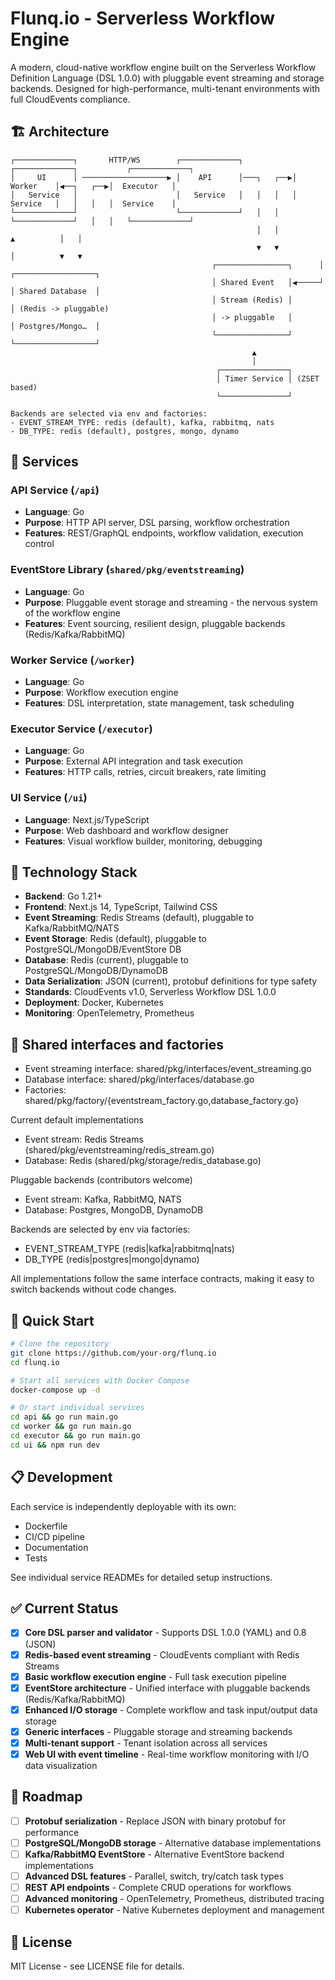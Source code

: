 # Flunq.io - Serverless Workflow Engine

A modern, cloud-native workflow engine built on the Serverless Workflow Definition Language (DSL 1.0.0) with pluggable event streaming and storage backends. Designed for high-performance, multi-tenant environments with full CloudEvents compliance.

## 🏗️ Architecture

```
┌─────────────┐       HTTP/WS        ┌─────────────┐           ┌─────────────┐           ┌─────────────┐
│     UI      │ ───────────────────▶ │    API      │───┐   ┌──▶│   Worker    │◀──┐   ┌──▶│  Executor   │
│   Service   │                      │   Service   │   │   │   │   Service   │   │   │   │  Service    │
└─────────────┘                      └─────────────┘   │   │   └─────────────┘   │   │   └─────────────┘
                                                       │   │          ▲          │   │
                                                       ▼   ▼          │          ▼   ▼
                                             ┌────────────────┐      │   ┌──────────────────┐
                                             │ Shared Event   │◀─────┘   │ Shared Database  │
                                             │ Stream (Redis) │          │ (Redis -> pluggable)
                                             │ -> pluggable   │          │ Postgres/Mongo…  │
                                             └────────────────┘          └──────────────────┘
                                                      ▲
                                                      │
                                              ┌───────────────┐
                                              │ Timer Service │ (ZSET based)
                                              └───────────────┘

Backends are selected via env and factories:
- EVENT_STREAM_TYPE: redis (default), kafka, rabbitmq, nats
- DB_TYPE: redis (default), postgres, mongo, dynamo
```

## 🚀 Services

### **API Service** (`/api`)
- **Language**: Go
- **Purpose**: HTTP API server, DSL parsing, workflow orchestration
- **Features**: REST/GraphQL endpoints, workflow validation, execution control

### **EventStore Library** (`shared/pkg/eventstreaming`)
- **Language**: Go
- **Purpose**: Pluggable event storage and streaming - the nervous system of the workflow engine
- **Features**: Event sourcing, resilient design, pluggable backends (Redis/Kafka/RabbitMQ)

### **Worker Service** (`/worker`)
- **Language**: Go  
- **Purpose**: Workflow execution engine
- **Features**: DSL interpretation, state management, task scheduling

### **Executor Service** (`/executor`)
- **Language**: Go
- **Purpose**: External API integration and task execution
- **Features**: HTTP calls, retries, circuit breakers, rate limiting

### **UI Service** (`/ui`)
- **Language**: Next.js/TypeScript
- **Purpose**: Web dashboard and workflow designer
- **Features**: Visual workflow builder, monitoring, debugging

## 🔧 Technology Stack

- **Backend**: Go 1.21+
- **Frontend**: Next.js 14, TypeScript, Tailwind CSS
- **Event Streaming**: Redis Streams (default), pluggable to Kafka/RabbitMQ/NATS
- **Event Storage**: Redis (default), pluggable to PostgreSQL/MongoDB/EventStore DB
- **Database**: Redis (current), pluggable to PostgreSQL/MongoDB/DynamoDB
- **Data Serialization**: JSON (current), protobuf definitions for type safety
- **Standards**: CloudEvents v1.0, Serverless Workflow DSL 1.0.0
- **Deployment**: Docker, Kubernetes
- **Monitoring**: OpenTelemetry, Prometheus

## 🔌 Shared interfaces and factories

- Event streaming interface: shared/pkg/interfaces/event_streaming.go
- Database interface: shared/pkg/interfaces/database.go
- Factories: shared/pkg/factory/{eventstream_factory.go,database_factory.go}

Current default implementations
- Event stream: Redis Streams (shared/pkg/eventstreaming/redis_stream.go)
- Database: Redis (shared/pkg/storage/redis_database.go)

Pluggable backends (contributors welcome)
- Event stream: Kafka, RabbitMQ, NATS
- Database: Postgres, MongoDB, DynamoDB

Backends are selected by env via factories:
- EVENT_STREAM_TYPE (redis|kafka|rabbitmq|nats)
- DB_TYPE (redis|postgres|mongo|dynamo)

All implementations follow the same interface contracts, making it easy to switch backends without code changes.

## 🚀 Quick Start

```bash
# Clone the repository
git clone https://github.com/your-org/flunq.io
cd flunq.io

# Start all services with Docker Compose
docker-compose up -d

# Or start individual services
cd api && go run main.go
cd worker && go run main.go
cd executor && go run main.go
cd ui && npm run dev
```

## 📋 Development

Each service is independently deployable with its own:
- Dockerfile
- CI/CD pipeline
- Documentation
- Tests

See individual service READMEs for detailed setup instructions.

## ✅ Current Status

- [x] **Core DSL parser and validator** - Supports DSL 1.0.0 (YAML) and 0.8 (JSON)
- [x] **Redis-based event streaming** - CloudEvents compliant with Redis Streams
- [x] **Basic workflow execution engine** - Full task execution pipeline
- [x] **EventStore architecture** - Unified interface with pluggable backends (Redis/Kafka/RabbitMQ)
- [x] **Enhanced I/O storage** - Complete workflow and task input/output data storage
- [x] **Generic interfaces** - Pluggable storage and streaming backends
- [x] **Multi-tenant support** - Tenant isolation across all services
- [x] **Web UI with event timeline** - Real-time workflow monitoring with I/O data visualization

## 🎯 Roadmap

- [ ] **Protobuf serialization** - Replace JSON with binary protobuf for performance
- [ ] **PostgreSQL/MongoDB storage** - Alternative database implementations
- [ ] **Kafka/RabbitMQ EventStore** - Alternative EventStore backend implementations
- [ ] **Advanced DSL features** - Parallel, switch, try/catch task types
- [ ] **REST API endpoints** - Complete CRUD operations for workflows
- [ ] **Advanced monitoring** - OpenTelemetry, Prometheus, distributed tracing
- [ ] **Kubernetes operator** - Native Kubernetes deployment and management

## 📄 License

MIT License - see LICENSE file for details.

